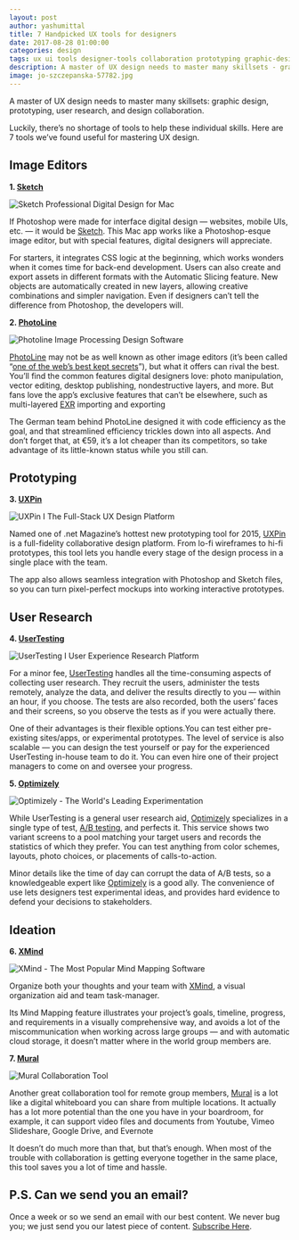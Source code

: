 ```yaml
---
layout: post
author: yashumittal
title: 7 Handpicked UX tools for designers
date: 2017-08-28 01:00:00
categories: design
tags: ux ui tools designer-tools collaboration prototyping graphic-design
description: A master of UX design needs to master many skillsets - graphic design, prototyping, user research, and design collaboration.
image: jo-szczepanska-57782.jpg
---
```


A master of UX design needs to master many skillsets: graphic design, prototyping, user research, and design collaboration.

Luckily, there’s no shortage of tools to help these individual skills. Here are 7 tools we’ve found useful for mastering UX design.

## Image Editors

**1. [Sketch](//www.sketchapp.com/)**

![Sketch Professional Digital Design for Mac](//blog.codecarrot.net/images/sketch-professional-digital-design-for-mac.png)

If Photoshop were made for interface digital design — websites, mobile UIs, etc. — it would be [Sketch](//www.sketchapp.com/). This Mac app works like a Photoshop-esque image editor, but with special features, digital designers will appreciate.

For starters, it integrates CSS logic at the beginning, which works wonders when it comes time for back-end development. Users can also create and export assets in different formats with the Automatic Slicing feature. New objects are automatically created in new layers, allowing creative combinations and simpler navigation. Even if designers can’t tell the difference from Photoshop, the developers will.

**2. [PhotoLine](//www.pl32.com/)**

![Photoline Image Processing Design Software](//blog.codecarrot.net/images/photoline-image-processing-design-software.png)

[PhotoLine](//www.pl32.com/) may not be as well known as other image editors (it’s been called “[one of the web’s best kept secrets](//forums.creativecow.net/thread/244/865892)”), but what it offers can rival the best. You’ll find the common features digital designers love: photo manipulation, vector editing, desktop publishing, nondestructive layers, and more. But fans love the app’s exclusive features that can’t be elsewhere, such as multi-layered [EXR](//www.openexr.com/) importing and exporting

The German team behind PhotoLine designed it with code efficiency as the goal, and that streamlined efficiency trickles down into all aspects. And don’t forget that, at €59, it’s a lot cheaper than its competitors, so take advantage of its little-known status while you still can.

## Prototyping

**3. [UXPin](//www.uxpin.com/)**

![UXPin I The Full-Stack UX Design Platform](//blog.codecarrot.net/images/uxpin-the-full-stack-ux-design-platform.png)

Named one of .net Magazine’s hottest new prototyping tool for 2015, [UXPin](//www.uxpin.com/) is a full-fidelity collaborative design platform. From lo-fi wireframes to hi-fi prototypes, this tool lets you handle every stage of the design process in a single place with the team.

The app also allows seamless integration with Photoshop and Sketch files, so you can turn pixel-perfect mockups into working interactive prototypes.

## User Research

**4. [UserTesting](//www.usertesting.com/)**

![UserTesting I User Experience Research Platform](//blog.codecarrot.net/images/usertesting-user-experience-research-platform.png)

For a minor fee, [UserTesting](//www.usertesting.com/) handles all the time-consuming aspects of collecting user research. They recruit the users, administer the tests remotely, analyze the data, and deliver the results directly to you — within an hour, if you choose. The tests are also recorded, both the users’ faces and their screens, so you observe the tests as if you were actually there.

One of their advantages is their flexible options.You can test either pre-existing sites/apps, or experimental prototypes. The level of service is also scalable — you can design the test yourself or pay for the experienced UserTesting in-house team to do it. You can even hire one of their project managers to come on and oversee your progress.

**5. [Optimizely](//www.optimizely.com/)**

![Optimizely - The World's Leading Experimentation](//blog.codecarrot.net/images/optimizely-the-worlds-leading-experimentation.png)

While UserTesting is a general user research aid, [Optimizely](//www.optimizely.com/) specializes in a single type of test, [A/B testing](//www.optimizely.com/ab-testing/), and perfects it. This service shows two variant screens to a pool matching your target users and records the statistics of which they prefer. You can test anything from color schemes, layouts, photo choices, or placements of calls-to-action.

Minor details like the time of day can corrupt the data of A/B tests, so a knowledgeable expert like [Optimizely](//www.optimizely.com/) is a good ally. The convenience of use lets designers test experimental ideas, and provides hard evidence to defend your decisions to stakeholders.

## Ideation

**6. [XMind](//www.xmind.net/)**

![XMind - The Most Popular Mind Mapping Software](//blog.codecarrot.net/images/xmind-the-most-popular-mind-mapping-software.png)

Organize both your thoughts and your team with [XMind](//www.xmind.net/), a visual organization aid and team task-manager.

Its Mind Mapping feature illustrates your project’s goals, timeline, progress, and requirements in a visually comprehensive way, and avoids a lot of the miscommunication when working across large groups — and with automatic cloud storage, it doesn’t matter where in the world group members are.

**7. [Mural](//mural.ly/)**

![Mural Collaboration Tool](//blog.codecarrot.net/images/mural-collaboration-tool.png)

Another great collaboration tool for remote group members, [Mural](//mural.ly/) is a lot like a digital whiteboard you can share from multiple locations. It actually has a lot more potential than the one you have in your boardroom, for example, it can support video files and documents from Youtube, Vimeo Slideshare, Google Drive, and Evernote

It doesn’t do much more than that, but that’s enough. When most of the trouble with collaboration is getting everyone together in the same place, this tool saves you a lot of time and hassle.

## P.S. Can we send you an email?

Once a week or so we send an email with our best content. We never bug you; we just send you our latest piece of content. [Subscribe Here](#subscribe).
